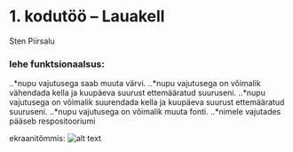 # 1. kodutöö – Lauakell

Sten Piirsalu


### lehe funktsionaalsus:
..*nupu vajutusega saab muuta värvi.
..*nupu vajutusega on võimalik vähendada kella ja kuupäeva suurust ettemääratud suuruseni.
..*nupu vajutusega on võimalik suurendada kella ja kuupäeva suurust ettemääratud suuruseni.
..*nupu vajutusega on võimalik muuta fonti.
..*nimele vajutades pääseb respositooriumi

ekraanitõmmis: 
![alt text](https://gyazo.com/69587eac7072fa51fb14ee9adcfa3b85 "ekraanitõmmis")

	

    